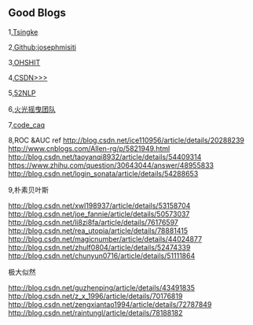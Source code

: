 
## Good Blogs

1,[Tsingke](http://www.cnblogs.com/tsingke/p/7635398.html)

2,[Github:josephmisiti](https://github.com/josephmisiti/awesome-machine-learning#python-cv)

3,[OHSHIT](http://www.cnblogs.com/ohshit/p/5629581.html)

4,[CSDN>>>](http://blog.csdn.net/qq_33638791/article/category/6391868)

5,[52NLP](http://www.52nlp.cn/category/%E6%9C%BA%E5%99%A8%E5%AD%A6%E4%B9%A0)

6,[火光摇曳团队](http://www.flickering.cn/%E8%B5%84%E6%96%99%E6%B1%87%E9%9B%86/)

7,[code_caq](http://blog.csdn.net/code_caq/article/category/6832344)

8,ROC &AUC 
ref 
http://blog.csdn.net/ice110956/article/details/20288239 
http://www.cnblogs.com/Allen-rg/p/5821949.html 
http://blog.csdn.net/taoyanqi8932/article/details/54409314 
https://www.zhihu.com/question/30643044/answer/48955833 
http://blog.csdn.net/login_sonata/article/details/54288653

9,朴素贝叶斯

http://blog.csdn.net/xwl198937/article/details/53158704
http://blog.csdn.net/joe_fannie/article/details/50573037
http://blog.csdn.net/li8zi8fa/article/details/76176597
http://blog.csdn.net/rea_utopia/article/details/78881415
http://blog.csdn.net/magicnumber/article/details/44024877
http://blog.csdn.net/zhulf0804/article/details/52474339
http://blog.csdn.net/chunyun0716/article/details/51111864

极大似然

http://blog.csdn.net/guzhenping/article/details/43491835
http://blog.csdn.net/z_x_1996/article/details/70176819
http://blog.csdn.net/zengxiantao1994/article/details/72787849
http://blog.csdn.net/raintungl/article/details/78188182
